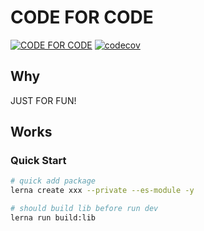 # CODE FOR CODE

[![CODE FOR CODE](https://github.com/shanyuhai123/code-for-code/actions/workflows/codecov.yml/badge.svg?branch=master)](https://github.com/shanyuhai123/code-for-code/actions/workflows/codecov.yml) [![codecov](https://codecov.io/gh/shanyuhai123/code-for-code/branch/master/graph/badge.svg?token=UXFEC7HQTH)](https://codecov.io/gh/shanyuhai123/code-for-code)



## Why

JUST FOR FUN!



## Works

### Quick Start

```bash
# quick add package
lerna create xxx --private --es-module -y

# should build lib before run dev
lerna run build:lib
```